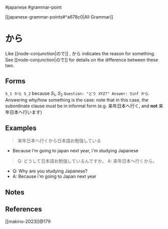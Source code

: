 #japanese #grammar-point 

[[japanese-grammar-points#^a678c0|All Grammar]]
# から
Like [[node-conjunction|ので]] , から indicates the reason for something. See [[node-conjunction|ので]] for details on the difference between these two.
## Forms
`S_1 から S_2` because $S_1$, $S_2$
`Question: "どう XYZ?" Answer: Sinf から`. Answering why/how something is the case: note that in this case, the subordinate clause *must* be in informal form (e.g. 来年日本へ行く, and **not** 来年日本へ行います)
## Examples

> 来年日本へ行くから日本語お勉強している
- Because i'm going to japan next year, i'm studying Japanese
> Q: どうして日本語お勉強しているんですか。
> A: 来年日本へ行くから。
- Q: Why are you studying Japanese?
- A: Because i'm going to Japan next year
## Notes
## References
[[makino-2023]]@179
